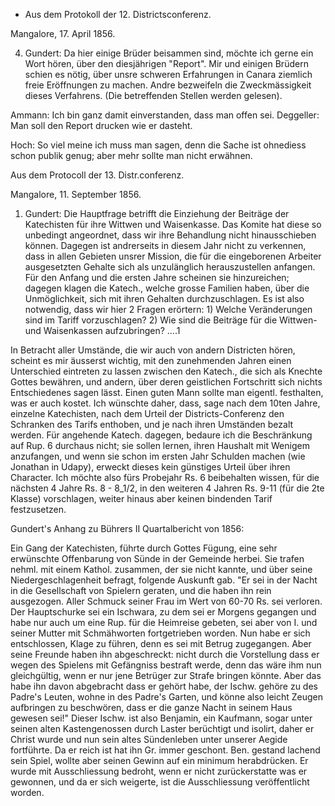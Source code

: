 + Aus dem Protokoll der 12. Districtsconferenz.

 Mangalore, 17. April 1856.

4. Gundert: Da hier einige Brüder beisammen sind, möchte ich gerne ein Wort hören, über den diesjährigen "Report". Mir und einigen Brüdern schien es nötig, über unsre schweren Erfahrungen in Canara ziemlich freie Eröffnungen zu machen. Andre bezweifeln die Zweckmässigkeit dieses Verfahrens. (Die betreffenden Stellen werden gelesen).

Ammann: Ich bin ganz damit einverstanden, dass man offen sei. 
Deggeller: Man soll den Report drucken wie er dasteht.

Hoch: So viel meine ich muss man sagen, denn die Sache ist ohnediess schon publik genug; aber mehr sollte man nicht erwähnen.


 Aus dem Protocoll der 13. Distr.conferenz.

 Mangalore, 11. September 1856.

1. Gundert: Die Hauptfrage betrifft die Einziehung der Beiträge der Katechisten für ihre Wittwen und Waisenkasse. Das Komite hat diese so unbedingt angeordnet, dass wir ihre Behandlung nicht hinausschieben können. Dagegen ist andrerseits in diesem Jahr nicht zu verkennen, dass in allen Gebieten unsrer Mission, die für die eingeborenen Arbeiter ausgesetzten Gehalte sich als unzulänglich herauszustellen anfangen. Für den Anfang und die ersten Jahre scheinen sie hinzureichen; dagegen klagen die Katech., welche grosse Familien haben, über die Unmöglichkeit, sich mit ihren Gehalten durchzuschlagen. Es ist also notwendig, dass wir hier 2 Fragen erörtern: 1) Welche Veränderungen sind im Tariff vorzuschlagen? 2) Wie sind die Beiträge für die Wittwen- und Waisenkassen aufzubringen? ....1

In Betracht aller Umstände, die wir auch von andern Districten hören, scheint es mir äusserst wichtig, mit den zunehmenden Jahren einen Unterschied eintreten zu lassen zwischen den Katech., die sich als Knechte Gottes bewähren, und andern, über deren geistlichen Fortschritt sich nichts Entschiedenes sagen lässt. Einen guten Mann sollte man eigentl. festhalten, was er auch kostet. Ich wünschte daher, dass, sage nach dem 10ten Jahre, einzelne Katechisten, nach dem Urteil der Districts-Conferenz den Schranken des Tarifs enthoben, und je nach ihren Umständen bezalt werden. Für angehende Katech. dagegen, bedaure ich die Beschränkung auf Rup. 6 durchaus nicht; sie sollen lernen, ihren Haushalt mit Wenigem anzufangen, und wenn sie schon im ersten Jahr Schulden machen (wie Jonathan in Udapy), erweckt dieses kein günstiges Urteil über ihren Character. Ich möchte also fürs Probejahr Rs. 6 beibehalten wissen, für die nächsten 4 Jahre Rs. 8 - 8_1/2, in den weiteren 4 Jahren Rs. 9-11 (für die 2te Klasse) vorschlagen, weiter hinaus aber keinen bindenden Tarif festzusetzen.



Gundert's Anhang zu Bührers II Quartalbericht von 1856:

Ein Gang der Katechisten, führte durch Gottes Fügung, eine sehr erwünschte Offenbarung von Sünde in der Gemeinde herbei. Sie trafen nehml. mit einem Kathol. zusammen, der sie nicht kannte, und über seine Niedergeschlagenheit befragt, folgende Auskunft gab. "Er sei in der Nacht in die Gesellschaft von Spielern geraten, und die haben ihn rein ausgezogen. Aller Schmuck seiner Frau im Wert von 60-70 Rs. sei verloren. Der Hauptschurke sei ein Ischwara, zu dem sei er Morgens gegangen und habe nur auch um eine Rup. für die Heimreise gebeten, sei aber von I. und seiner Mutter mit Schmähworten fortgetrieben worden. Nun habe er sich entschlossen, Klage zu führen, denn es sei mit Betrug zugegangen. Aber seine Freunde haben ihn abgeschreckt: nicht durch die Vorstellung dass er wegen des Spielens mit Gefängniss bestraft werde, denn das wäre ihm nun gleichgültig, wenn er nur jene Betrüger zur Strafe bringen könnte. Aber das habe ihn davon abgebracht dass er gehört habe, der Ischw. gehöre zu des Padre's Leuten, wohne in des Padre's Garten, und könne also leicht Zeugen aufbringen zu beschwören, dass er die ganze Nacht in seinem Haus gewesen sei!" Dieser Ischw. ist also Benjamin, ein Kaufmann, sogar unter seinen alten Kastengenossen durch Laster berüchtigt und isolirt, daher er Christ wurde und nun sein altes Sündenleben unter unserer Aegide fortführte. Da er reich ist hat ihn Gr. immer geschont. Ben. gestand lachend sein Spiel, wollte aber seinen Gewinn auf ein minimum herabdrücken. Er wurde mit Ausschliessung bedroht, wenn er nicht zurückerstatte was er gewonnen, und da er sich weigerte, ist die Ausschliessung veröffentlicht worden.

